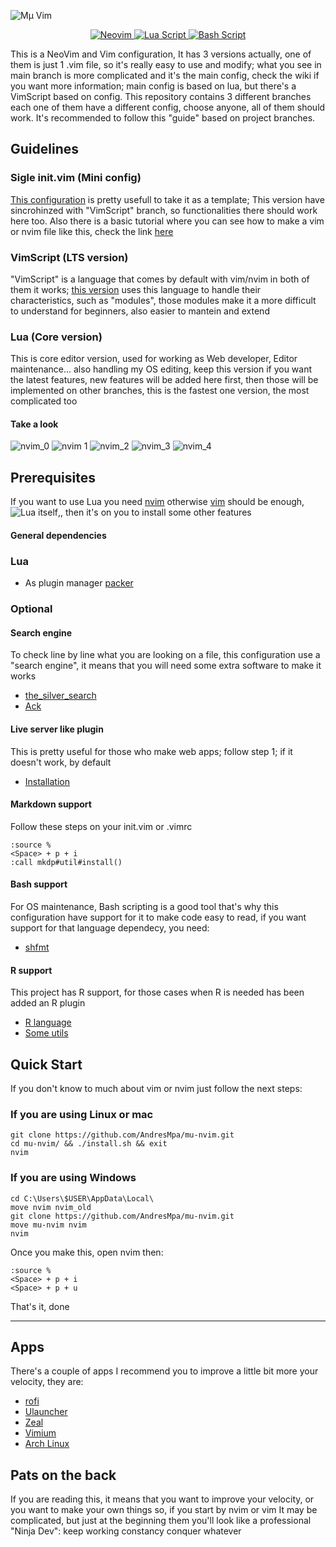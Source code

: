![Mμ Vim](./.examples/muVim.png)

<div align="center">
  <p>
    <a href="https://github.com/AndresMpa/mu-nvim">
      <img
        src="https://img.shields.io/badge/-neovim-darkblue?style=for-the-badge&logo=neovim"
        alt="Neovim"
      />
    </a>
    <a href="https://github.com/AndresMpa/mu-nvim">
      <img
        src="https://img.shields.io/badge/-lua-purple?style=for-the-badge&logo=lua"
        alt="Lua Script"
      />
    </a>
    <a href="https://github.com/AndresMpa/mu-nvim">
      <img
        src="https://img.shields.io/badge/-bash-black?style=for-the-badge&logo=GNU%20Bash"
        alt="Bash Script"
      />
    </a>
  </p>
</div>



This is a NeoVim and Vim configuration, It has 3 versions actually, one of them is
just 1 .vim file, so it's really easy to use and modify; what you see in main branch
is more complicated and it's the main config, check the wiki if you want more information;
main config is based on lua, but there's a VimScript based on config. This repository
contains 3 different branches each one of them have a different config, choose anyone,
all of them should work. It's recommended to follow this "guide" based on project branches.

## Guidelines

### Sigle init.vim (Mini config)

[This configuration](https://github.com/AndresMpa/nvim-configuration/tree/singleFile)
is pretty usefull to take it as a template; This version have sincrohinzed with
"VimScript" branch, so functionalities there should work here too. Also
there is a basic tutorial where you can see how to make a vim or nvim file like this,
check the link [here](https://andresmpa.github.io/nvim-configuration/)

### VimScript (LTS version)

"VimScript" is a language that comes by default with vim/nvim in both of them it works;
[this version](https://github.com/AndresMpa/nvim-configuration/tree/singleFile) uses this
language to handle their characteristics, such as "modules", those modules make it a more
difficult to understand for beginners, also easier to mantein and extend

### Lua (Core version)

This is core editor version, used for working as Web developer, Editor maintenance... also
handling my OS editing, keep this version if you want the latest features, new features 
will be added here first, then those will be implemented on other branches, this is the 
fastest one version, the most complicated too

#### Take a look

![nvim_0](./.examples/nvim_0.png)
![nvim 1](./.examples/nvim_1.png)
![nvim_2](./.examples/nvim_2.png)
![nvim_3](./.examples/nvim_3.png)
![nvim_4](./.examples/nvim_4.png)

## Prerequisites

If you want to use Lua you need [nvim](https://github.com/neovim/neovim/wiki/Installing-Neovim)
otherwise [vim](https://www.vim.org/download.php) should be enough,
![Lua itself](https://www.tecmint.com/install-lua-in-centos-ubuntu-linux/),, then it's on you
to install some other features

#### General dependencies

### Lua

- As plugin manager [packer](https://github.com/wbthomason/packer.nvim#quickstart)

### Optional

#### Search engine

To check line by line what you are looking on a file, this configuration use a
"search engine", it means that you will need some extra software to make it works

- [the_silver_search](https://github.com/ggreer/the_silver_searcher)
- [Ack](https://beyondgrep.com/install/)

#### Live server like plugin

This is pretty useful for those who make web apps; follow step 1; if it doesn't
work, by default

- [Installation](https://github.com/turbio/bracey.vim#installation)

#### Markdown support

Follow these steps on your init.vim or .vimrc

```
:source %
<Space> + p + i
:call mkdp#util#install()
```

#### Bash support

For OS maintenance, Bash scripting is a good tool that's why this configuration
have support for it to make code easy to read, if you want support for that language
dependecy, you need:

- [shfmt](https://diarioinforme.com/como-usar-shfmt-para-formatear-mejor-los-scripts-de-shell/)

#### R support

This project has R support, for those cases when R is needed has been added an R plugin

- [R language](https://linuxize.com/post/how-to-install-r-on-ubuntu-20-04/)
- [Some utils](https://github.com/jamespeapen/Nvim-R/wiki/Installation)


## Quick Start

If you don't know to much about vim or nvim just follow the next steps:

### If you are using Linux or mac

```
git clone https://github.com/AndresMpa/mu-nvim.git
cd mu-nvim/ && ./install.sh && exit
nvim
```

### If you are using Windows

```
cd C:\Users\$USER\AppData\Local\
move nvim nvim_old
git clone https://github.com/AndresMpa/mu-nvim.git
move mu-nvim nvim
nvim
```

Once you make this, open nvim then:

```
:source %
<Space> + p + i
<Space> + p + u
```

That's it, done

---

## Apps

There's a couple of apps I recommend you to improve a little bit more your velocity, they are:

- [rofi](https://github.com/davatorium/rofi)
- [Ulauncher](https://ulauncher.io/)
- [Zeal](https://zealdocs.org/)
- [Vimium](https://addons.mozilla.org/es/firefox/addon/vimium-ff/?utm_source=addons.mozilla.org&utm_medium=referral&utm_content=search)
- [Arch Linux](https://github.com/AndresMpa/dotfiles)

## Pats on the back

If you are reading this, it means that you want to improve your velocity, or you want to make
your own things so, if you start by nvim or vim It may be complicated, but just at the beginning 
them you'll look like a professional "Ninja Dev": keep working constancy  conquer whatever
